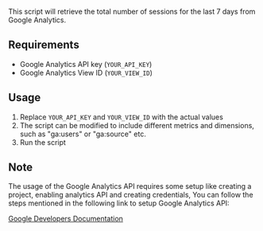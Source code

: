 This script will retrieve the total number of sessions for the last 7 days from Google Analytics. 

## Requirements
- Google Analytics API key (`YOUR_API_KEY`)
- Google Analytics View ID (`YOUR_VIEW_ID`)

## Usage
1. Replace `YOUR_API_KEY` and `YOUR_VIEW_ID` with the actual values
2. The script can be modified to include different metrics and dimensions, such as "ga:users" or "ga:source" etc.
3. Run the script

## Note
The usage of the Google Analytics API requires some setup like creating a project, enabling analytics API and creating credentials, You can follow the steps mentioned in the following link to setup Google Analytics API: 

[Google Developers Documentation](https://developers.google.com/analytics/devguides/reporting/core/v4/quickstart/service-py)
